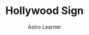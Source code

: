 ---
title: 'Hollywood Sign'
pubDate: 2022-07-01
description: 'This is the first post of my new Astro blog.'
author: 'Astro Learner'
image:
    url: 'public/postImages/Blog/hudson.png'
    alt: 'The full Astro logo.'
tags: ["astro", "blogging", "learning in public"]
---